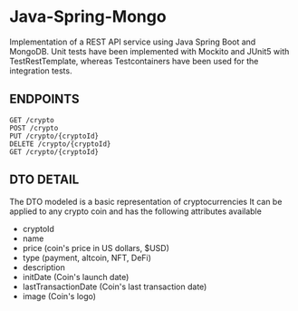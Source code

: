 # Java-Spring-Mongo
Implementation of a REST API service using Java Spring Boot and MongoDB.
Unit tests have been implemented with Mockito and JUnit5 with TestRestTemplate, whereas Testcontainers have been used for the integration tests.

## ENDPOINTS
    GET /crypto
    POST /crypto
    PUT /crypto/{cryptoId}
    DELETE /crypto/{cryptoId}
    GET /crypto/{cryptoId}

## DTO DETAIL
The DTO modeled is a basic representation of cryptocurrencies
It can be applied to any crypto coin and has the following attributes available
- cryptoId
- name
- price (coin's price in US dollars, $USD)
- type (payment, altcoin, NFT, DeFi)
- description
- initDate (Coin's launch date)
- lastTransactionDate (Coin's last transaction date) 
- image (Coin's logo)